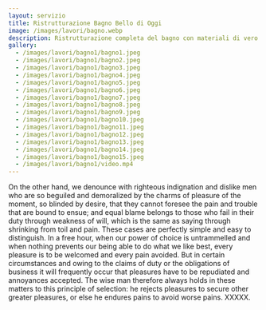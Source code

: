 ```yaml
---
layout: servizio
title: Ristrutturazione Bagno Bello di Oggi
image: /images/lavori/bagno.webp
description: Ristrutturazione completa del bagno con materiali di vero pregio.descrizione di oggi.
gallery:
  - /images/lavori/bagno1/bagno1.jpeg
  - /images/lavori/bagno1/bagno2.jpeg
  - /images/lavori/bagno1/bagno3.jpeg
  - /images/lavori/bagno1/bagno4.jpeg
  - /images/lavori/bagno1/bagno5.jpeg
  - /images/lavori/bagno1/bagno6.jpeg
  - /images/lavori/bagno1/bagno7.jpeg
  - /images/lavori/bagno1/bagno8.jpeg
  - /images/lavori/bagno1/bagno9.jpeg
  - /images/lavori/bagno1/bagno10.jpeg
  - /images/lavori/bagno1/bagno11.jpeg
  - /images/lavori/bagno1/bagno12.jpeg
  - /images/lavori/bagno1/bagno13.jpeg
  - /images/lavori/bagno1/bagno14.jpeg
  - /images/lavori/bagno1/bagno15.jpeg
  - /images/lavori/bagno1/video.mp4
---
```


On the other hand, we denounce with righteous indignation and dislike men who are so beguiled and demoralized by the charms of pleasure of the moment, so blinded by desire, that they cannot foresee the pain and trouble that are bound to ensue; and equal blame belongs to those who fail in their duty through weakness of will, which is the same as saying through shrinking from toil and pain. These cases are perfectly simple and easy to distinguish. In a free hour, when our power of choice is untrammelled and when nothing prevents our being able to do what we like best, every pleasure is to be welcomed and every pain avoided. But in certain circumstances and owing to the claims of duty or the obligations of business it will frequently occur that pleasures have to be repudiated and annoyances accepted. The wise man therefore always holds in these matters to this principle of selection: he rejects pleasures to secure other greater pleasures, or else he endures pains to avoid worse pains. XXXXX.
